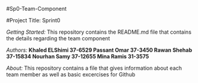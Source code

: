 #Sp0-Team-Component

#Project Title: Sprint0

*Getting Started:* This repository contains the README.md file that contains the details regarding the team component

*Authors:* **Khaled ELShimi 37-6529 Passant Omar 37-3450 Rawan Shehab 37-15834 Nourhan Samy 37-12655 Mina Ramis 31-3575** 

*About:* This repository contains a file that gives information about each team member as well as basic excercises for Github
